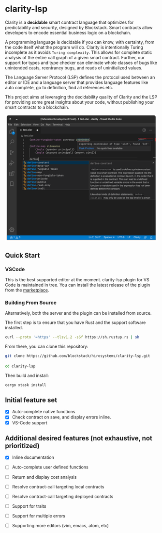 
# clarity-lsp

Clarity is a **decidable** smart contract language that optimizes for predictability and security, designed by Blockstack. Smart contracts allow developers to encode essential business logic on a blockchain. 

A programming language is decidable if you can know, with certainty, from the code itself what the program will do. Clarity is intentionally Turing incomplete as it avoids `Turing complexity`. This allows for complete static analysis of the entire call graph of a given smart contract. Further, our support for types and type checker can eliminate whole classes of bugs like unintended casts, reentrancy bugs, and reads of uninitialized values.

The Language Server Protocol (LSP) defines the protocol used between an editor or IDE and a language server that provides language features like auto complete, go to definition, find all references etc.

This project aims at leveraging the decidability quality of Clarity and the LSP for providing some great insights about your code, without publishing your smart contracts to a blockchain.

![screenshot](doc/images/screenshot.png)

## Quick Start

### VSCode

This is the best supported editor at the moment. clarity-lsp plugin for VS Code is maintained in tree.
You can install the latest release of the plugin from the [marketplace](https://marketplace.visualstudio.com/items?itemName=hirosystems.clarity-lsp).

### Building From Source

Alternatively, both the server and the plugin can be installed from source.


The first step is to ensure that you have Rust and the support software installed.

```bash
curl --proto '=https' --tlsv1.2 -sSf https://sh.rustup.rs | sh
```

From there, you can clone this repository:

```bash
git clone https://github.com/blockstack/hirosystems/clarity-lsp.git

cd clarity-lsp
```

Then build and install:

```bash
cargo xtask install
```


## Initial feature set
- [x] Auto-complete native functions
- [x] Check contract on save, and display errors inline.
- [x] VS-Code support

## Additional desired features (not exhaustive, not prioritized)
- [x] Inline documentation
- [ ] Auto-complete user defined functions
- [ ] Return and display cost analysis
- [ ] Resolve contract-call targeting local contracts 
- [ ] Resolve contract-call targeting deployed contracts
- [ ] Support for traits
- [ ] Support for multiple errors
- [ ] Supporting more editors (vim, emacs, atom, etc)


